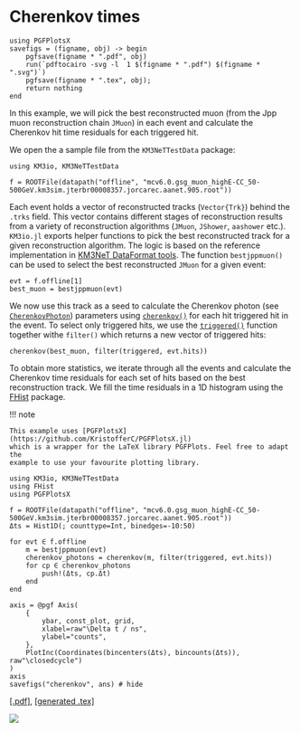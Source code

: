 # Cherenkov times

```@setup 1
using PGFPlotsX
savefigs = (figname, obj) -> begin
    pgfsave(figname * ".pdf", obj)
    run(`pdftocairo -svg -l  1 $(figname * ".pdf") $(figname * ".svg")`)
    pgfsave(figname * ".tex", obj);
    return nothing
end
```

In this example, we will pick the best reconstructed muon (from the Jpp muon
reconstruction chain `JMuon`) in each event and calculate the Cherenkov hit time
residuals for each triggered hit.

We open the a sample file from the `KM3NeTTestData` package:

```@example 1
using KM3io, KM3NeTTestData

f = ROOTFile(datapath("offline", "mcv6.0.gsg_muon_highE-CC_50-500GeV.km3sim.jterbr00008357.jorcarec.aanet.905.root"))
```

Each event holds a vector of reconstructed tracks (`Vector{Trk}`) behind the
`.trks` field. This vector contains different stages of reconstruction results
from a variety of reconstruction algorithms (`JMuon`, `JShower`, `aashower`
etc.). `KM3io.jl` exports helper functions to pick the best reconstructed track
for a given reconstruction algorithm. The logic is based on the reference
implementation in [KM3NeT DataFormat
tools](https://git.km3net.de/common/km3net-dataformat/-/blob/master/tools/reconstruction.hh).
The function `bestjppmuon()` can be used to select the best reconstructed `JMuon`
for a given event:

```@example 1
evt = f.offline[1]
best_muon = bestjppmuon(evt)
```

We now use this track as a seed to calculate the Cherenkov photon (see
[`CherenkovPhoton`](@ref)) parameters using [`cherenkov()`](@ref) for each hit
triggered hit in the event. To select only triggered hits, we use the
[`triggered()`](@ref) function together withe `filter()` which returns a new
vector of triggered hits:

```@example 1
cherenkov(best_muon, filter(triggered, evt.hits))
```

To obtain more statistics, we iterate through all the events and calculate the
Cherenkov time residuals for each set of hits based on the best reconstruction
track. We fill the time residuals in a 1D histogram using the
[FHist](https://github.com/Moelf/FHist.jl) package.


!!! note

    This example uses [PGFPlotsX](https://github.com/KristofferC/PGFPlotsX.jl)
    which is a wrapper for the LaTeX library PGFPlots. Feel free to adapt the
    example to use your favourite plotting library.


```@example 1
using KM3io, KM3NeTTestData
using FHist
using PGFPlotsX

f = ROOTFile(datapath("offline", "mcv6.0.gsg_muon_highE-CC_50-500GeV.km3sim.jterbr00008357.jorcarec.aanet.905.root"))
Δts = Hist1D(; counttype=Int, binedges=-10:50)

for evt ∈ f.offline
    m = bestjppmuon(evt)
    cherenkov_photons = cherenkov(m, filter(triggered, evt.hits))
    for cp ∈ cherenkov_photons
        push!(Δts, cp.Δt)
    end
end

axis = @pgf Axis(
    {
        ybar, const_plot, grid,
        xlabel=raw"\Delta t / ns",
        ylabel="counts",
    },
    PlotInc(Coordinates(bincenters(Δts), bincounts(Δts)), raw"\closedcycle")
)
axis
savefigs("cherenkov", ans) # hide
```

[\[.pdf\]](cherenkov.pdf), [\[generated .tex\]](cherenkov.tex)

![](cherenkov.svg)
